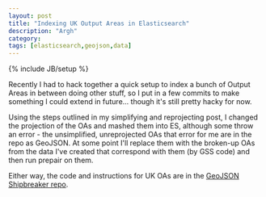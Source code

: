 ```yaml
---
layout: post
title: "Indexing UK Output Areas in Elasticsearch"
description: "Argh"
category: 
tags: [elasticsearch,geojson,data]
---
```

{% include JB/setup %}

Recently I had to hack together a quick setup to index a bunch of Output Areas in between doing other stuff, so I put in a few commits to make something I could extend in future... though it's still pretty hacky for now.

Using the steps outlined in my simplifying and reprojecting post, I changed the projection of the OAs and mashed them into ES, although some throw an error - the unsimplified, unreprojected OAs that error for me are in the repo as GeoJSON. At some point I'll replace them with the broken-up OAs from the data I've created that correspond with them (by GSS code) and then run prepair on them.

Either way, the code and instructions for UK OAs are in the [GeoJSON Shipbreaker repo](https://github.com/the-frey/geojson-shipbreaker).